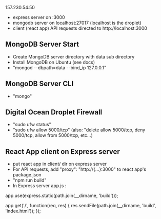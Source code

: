 157.230.54.50

- express server on :3000
- mongodb server on localhost:27017
(localhost is the droplet)
- client (react app) API requests directed to http://localhost:3000

## MongoDB Server Start
 - Create MongoDB server directory with data sub directory
 - Install MongoDB on Ubuntu (see docs)
 - "mongod --dbpath=data --bind_ip 127.0.0.1"
 
 ## MongoDB Server CLI
 - "mongo"

 ## Digital Ocean Droplet Firewall
 - "sudo ufw status"
 - "sudo ufw allow 5000/tcp" (also: "delete allow 5000/tcp, deny 5000/tcp, allow from 5000/tcp, etc...)

## React App client on Express server
- put react app in client/ dir on express server
- For API requests, add "proxy": "http://{...}:3000" to react app's package.json
- "npm run build"
- In Express server app.js :

app.use(express.static(path.join(__dirname, 'build')));

app.get('/', function(req, res) {
  res.sendFile(path.join(__dirname, 'build', 'index.html'));
});


 


